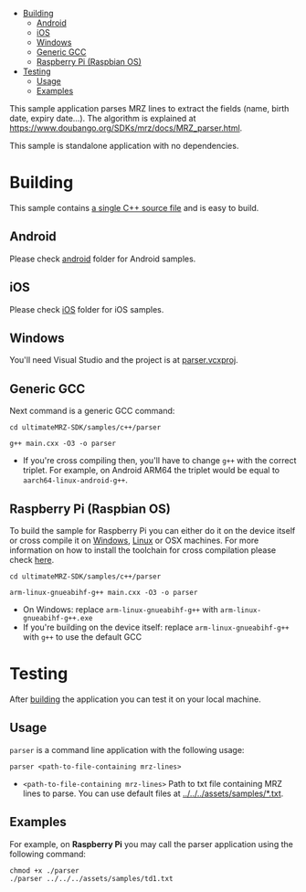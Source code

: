 - [Building](#building)
  - [Android](#building-android)
  - [iOS](#building-ios)
  - [Windows](#building-windows)
  - [Generic GCC](#building-generic-gcc)
  - [Raspberry Pi (Raspbian OS)](#building-rpi)
- [Testing](#testing)
  - [Usage](#testing-usage)
  - [Examples](#testing-examples)

This sample application parses MRZ lines to extract the fields (name, birth date, expiry date...). The algorithm is explained at https://www.doubango.org/SDKs/mrz/docs/MRZ_parser.html.

This sample is standalone application with no dependencies.

<a name="building"></a>
# Building #

This sample contains [a single C++ source file](main.cxx) and is easy to build.

<a name="building-android"></a>
## Android ##
Please check [android](../../android) folder for Android samples.

<a name="building-ios"></a>
## iOS ##
Please check [iOS](../../ios) folder for iOS samples.

<a name="building-windows"></a>
## Windows ##
You'll need Visual Studio and the project is at [parser.vcxproj](parser.vcxproj).

<a name="building-generic-gcc"></a>
## Generic GCC ##
Next command is a generic GCC command:
```
cd ultimateMRZ-SDK/samples/c++/parser

g++ main.cxx -O3 -o parser
```
- If you're cross compiling then, you'll have to change `g++` with the correct triplet. For example, on Android ARM64 the triplet would be equal to `aarch64-linux-android-g++`.

<a name="building-rpi"></a>
## Raspberry Pi (Raspbian OS) ##

To build the sample for Raspberry Pi you can either do it on the device itself or cross compile it on [Windows](#cross-compilation-rpi-install-windows), [Linux](#cross-compilation-rpi-install-ubunt) or OSX machines. 
For more information on how to install the toolchain for cross compilation please check [here](../README.md#cross-compilation-rpi).

```
cd ultimateMRZ-SDK/samples/c++/parser

arm-linux-gnueabihf-g++ main.cxx -O3 -o parser
```
- On Windows: replace `arm-linux-gnueabihf-g++` with `arm-linux-gnueabihf-g++.exe`
- If you're building on the device itself: replace `arm-linux-gnueabihf-g++` with `g++` to use the default GCC

<a name="testing"></a>
# Testing #
After [building](#building) the application you can test it on your local machine.

<a name="testing-usage"></a>
## Usage ##

`parser` is a command line application with the following usage:
```
parser <path-to-file-containing mrz-lines>
```
- `<path-to-file-containing mrz-lines>` Path to txt file containing MRZ lines to parse. You can use default files at [../../../assets/samples/*.txt](../../../assets/samples).

<a name="testing-examples"></a>
## Examples ##

For example, on **Raspberry Pi** you may call the parser application using the following command:
```
chmod +x ./parser
./parser ../../../assets/samples/td1.txt
```


